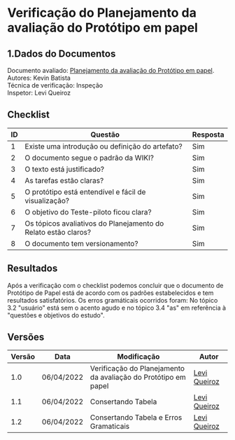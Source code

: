 # Verificação do Planejamento da avaliação do Protótipo em papel

## 1.Dados do Documentos
Documento avaliado: [Planejamento da avaliação do Protótipo em papel](./../Design_avaliacao_desenv/nivel2/planejamento_Avaliação.md).<br>
Autores: Kevin Batista <br>
Técnica de verificação: Inspeção<br>
Inspetor: Levi Queiroz<br>

## Checklist
|ID|Questão|Resposta|
|--|--|--|
|1|Existe uma introdução ou definição do artefato?|Sim|
|2|O documento segue o padrão da WIKI?|Sim|
|3|O texto está justificado?|Sim|
|4|As tarefas estão claras?|Sim|
|5|O protótipo está entendível e fácil de visualização?|Sim|
|6|O objetivo do Teste-piloto ficou clara?|Sim|
|7|Os tópicos avaliativos do Planejamento do Relato estão claros?|Sim|
|8|O documento tem versionamento?|Sim|




## Resultados
Após a verificação com o checklist podemos concluir que o documento de Protótipo de Papel está de acordo com os padrões estabelecidos e tem resultados satisfatórios. Os erros gramáticais ocorridos foram: No tópico 3.2 "usuário" está sem o acento agudo e no tópico 3.4 "as" em referẽncia à "questões e objetivos do estudo".

## Versões
| Versão | Data | Modificação | Autor |
|--|--|--|--|
| 1.0 | 06/04/2022 | Verificação do Planejamento da avaliação do Protótipo em papel |[Levi Queiroz](github.com/LeviQ27) |
| 1.1 | 06/04/2022 | Consertando Tabela |[Levi Queiroz](github.com/LeviQ27) |
| 1.2 | 06/04/2022 | Consertando Tabela e Erros Gramaticais |[Levi Queiroz](github.com/LeviQ27) |